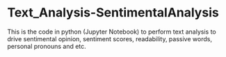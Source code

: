 # Text_Analysis-SentimentalAnalysis
This is the code in python (Jupyter Notebook) to perform text analysis to drive sentimental opinion, sentiment scores, readability, passive words, personal pronouns and etc.
